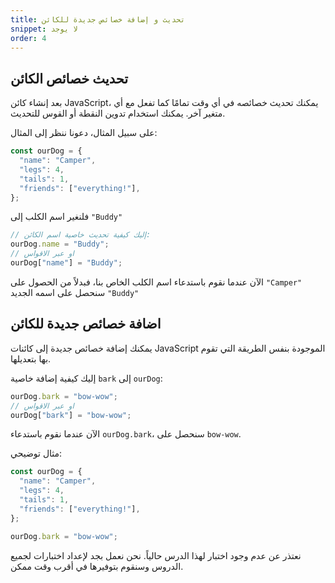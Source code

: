 ```yaml
---
title: تحديث و إضافة خصائص جديدة للكائن
snippet: لا يوجد
order: 4
---
```


## تحديث خصائص الكائن

بعد إنشاء كائن JavaScript، يمكنك تحديث خصائصه في أي وقت تمامًا كما تفعل مع أي
متغير آخر. يمكنك استخدام تدوين النقطة أو القوس للتحديث.

على سبيل المثال، دعونا ننظر إلى المثال:

```js
const ourDog = {
  "name": "Camper",
  "legs": 4,
  "tails": 1,
  "friends": ["everything!"],
};
```

فلنغير اسم الكلب إلى `"Buddy"`

```js
// إليك كيفية تحديث خاصية اسم الكائن:
ourDog.name = "Buddy";
// او عبر الاقواس
ourDog["name"] = "Buddy";
```

الآن عندما نقوم باستدعاء اسم الكلب الخاص بنا، فبدلاً من الحصول على `"Camper"`
سنحصل على اسمه الجديد `"Buddy"`

## اضافة خصائص جديدة للكائن

يمكنك إضافة خصائص جديدة إلى كائنات JavaScript الموجودة بنفس الطريقة التي تقوم
بها بتعديلها.

إليك كيفية إضافة خاصية `bark` إلى `ourDog`:

```js
ourDog.bark = "bow-wow";
// او عبر الاقواس
ourDog["bark"] = "bow-wow";
```

الآن عندما نقوم باستدعاء `ourDog.bark`، سنحصل على `bow-wow`.

مثال توضيحي:

```js
const ourDog = {
  "name": "Camper",
  "legs": 4,
  "tails": 1,
  "friends": ["everything!"],
};

ourDog.bark = "bow-wow";
```

<div class="quiz">
نعتذر عن عدم وجود اختبار لهذا الدرس حالياً. نحن نعمل بجد لإعداد اختبارات لجميع الدروس وسنقوم بتوفيرها في أقرب وقت ممكن.
</div>
